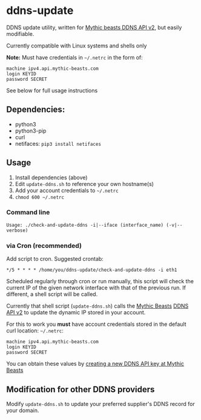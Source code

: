 # ddns-update
DDNS update utility, written for [Mythic beasts DDNS API v2](https://www.mythic-beasts.com/support/api/dnsv2/dynamic-dns), but easily modifiable.

Currently compatible with Linux systems and shells only

**Note:** Must have credentials in `~/.netrc` in the form of:
```
machine ipv4.api.mythic-beasts.com
login KEYID
password SECRET
```

See below for full usage instructions

## Dependencies:
* python3
* python3-pip
* curl
* netifaces: `pip3 install netifaces`

## Usage
1. Install dependencies (above)
1. Edit `update-ddns.sh` to reference your own hostname(s)
1. Add your account credentials to `~/.netrc`
1. `chmod 600 ~/.netrc`
### Command line
```
Usage: ./check-and-update-ddns -i|--iface (interface_name) (-v|--verbose)
```
### via Cron (recommended)
Add script to cron. Suggested crontab:
```
*/5 * * * * /home/you/ddns-update/check-and-update-ddns -i eth1
```

Scheduled regularly through cron or run manually, this script will check the current IP of the given network interface with that of the previous run. If different, a shell script will be called.

Currently that shell script (`update-ddns.sh`) calls the [Mythic Beasts](https://www.mythic-beasts.com/) [DDNS API v2](https://www.mythic-beasts.com/support/api/dnsv2/dynamic-dns) to update the dynamic IP stored in your account.

For this to work you **must** have account credentials stored in the default curl location: `~/.netrc`:
```
machine ipv4.api.mythic-beasts.com
login KEYID
password SECRET
```

You can obtain these values by [creating a new DDNS API key at Mythic Beasts](https://www.mythic-beasts.com/customer/api-users/create)

## Modification for other DDNS providers

Modify `update-ddns.sh` to update your preferred supplier's DDNS record for your domain.

